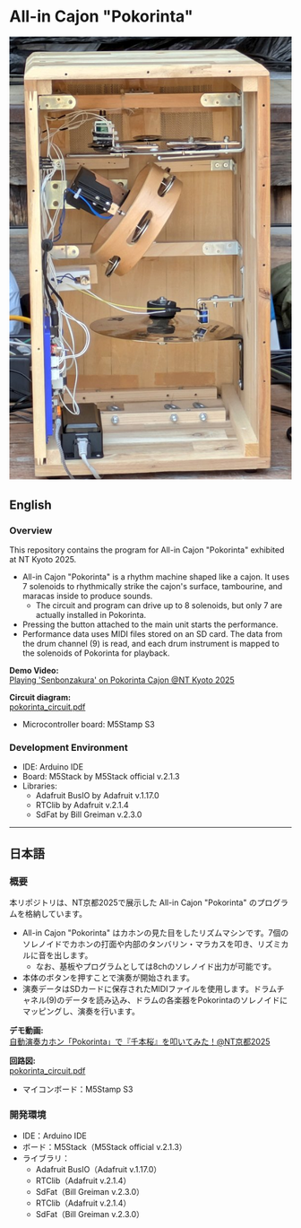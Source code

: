 # All-in Cajon "Pokorinta"

![Pokorinta](pokorinta.png)

## English

### Overview
This repository contains the program for All-in Cajon "Pokorinta" exhibited at NT Kyoto 2025.

- All-in Cajon "Pokorinta" is a rhythm machine shaped like a cajon. It uses 7 solenoids to rhythmically strike the cajon's surface, tambourine, and maracas inside to produce sounds.
  - The circuit and program can drive up to 8 solenoids, but only 7 are actually installed in Pokorinta.
- Pressing the button attached to the main unit starts the performance.
- Performance data uses MIDI files stored on an SD card. The data from the drum channel (9) is read, and each drum instrument is mapped to the solenoids of Pokorinta for playback.

**Demo Video:**  
[Playing 'Senbonzakura' on Pokorinta Cajon @NT Kyoto 2025](https://youtu.be/M3PQvyEZkvs?si=6jQbiOPsckav4VGM)

**Circuit diagram:**  
[pokorinta_circuit.pdf](pokorinta_circuit.pdf)
- Microcontroller board: M5Stamp S3

### Development Environment
- IDE: Arduino IDE
- Board: M5Stack by M5Stack official v.2.1.3
- Libraries:
  - Adafruit BusIO by Adafruit v.1.17.0
  - RTClib by Adafruit v.2.1.4
  - SdFat by Bill Greiman v.2.3.0

---

## 日本語

### 概要
本リポジトリは、NT京都2025で展示した All-in Cajon "Pokorinta" のプログラムを格納しています。

- All-in Cajon "Pokorinta" はカホンの見た目をしたリズムマシンです。7個のソレノイドでカホンの打面や内部のタンバリン・マラカスを叩き、リズミカルに音を出します。
  - なお、基板やプログラムとしては8chのソレノイド出力が可能です。
- 本体のボタンを押すことで演奏が開始されます。
- 演奏データはSDカードに保存されたMIDIファイルを使用します。ドラムチャネル(9)のデータを読み込み、ドラムの各楽器をPokorintaのソレノイドにマッピングし、演奏を行います。

**デモ動画:**  
[自動演奏カホン「Pokorinta」で『千本桜』を叩いてみた！@NT京都2025](https://youtu.be/M3PQvyEZkvs?si=6jQbiOPsckav4VGM)

**回路図:**  
[pokorinta_circuit.pdf](pokorinta_circuit.pdf)
- マイコンボード：M5Stamp S3

### 開発環境
- IDE：Arduino IDE
- ボード：M5Stack（M5Stack official v.2.1.3）
- ライブラリ：
  - Adafruit BusIO（Adafruit v.1.17.0）
  - RTClib（Adafruit v.2.1.4）
  - SdFat（Bill Greiman v.2.3.0）
  - RTClib（Adafruit v.2.1.4）
  - SdFat（Bill Greiman v.2.3.0）

